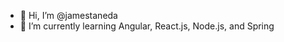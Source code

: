 - 👋 Hi, I’m @jamestaneda
- 🌱 I’m currently learning Angular, React.js, Node.js, and Spring

<!---
jamestaneda/jamestaneda is a ✨ special ✨ repository because its `README.md` (this file) appears on your GitHub profile.
You can click the Preview link to take a look at your changes.
--->
